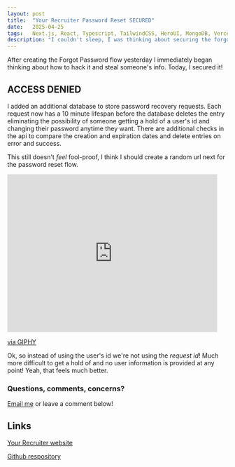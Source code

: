 ```yaml
---
layout: post
title:  "Your Recruiter Password Reset SECURED"
date:   2025-04-25
tags:   Next.js, React, Typescript, TailwindCSS, HeroUI, MongoDB, Vercel, OpenAI
description: "I couldn't sleep, I was thinking about securing the forgot password flow"
---
```


After creating the Forgot Password flow yesterday I immediately began thinking about how to hack it and steal someone's info. Today, I secured it!

<h2>ACCESS DENIED</h2>

I added an additional database to store password recovery requests. Each request now has a 10 minute lifespan before the database deletes the entry eliminating the possibility of someone getting a hold of a user's id and changing their password anytime they want. There are additional checks in the api to compare the creation and expiration dates and delete entries on error and success.

This still doesn't *feel* fool-proof, I think I should create a random url next for the password reset flow.

<iframe src="https://giphy.com/embed/xUPJPhanYiB7z9xlCg" width="480" height="360" style="" frameBorder="0" class="giphy-embed" allowFullScreen></iframe><p><a href="https://giphy.com/gifs/spongebob-spongebob-squarepants-season-8-xUPJPhanYiB7z9xlCg">via GIPHY</a></p>

Ok, so instead of using the user's id we're not using the *request id*! Much more difficult to get a hold of and no user information is provided at any point! Yeah, that feels much better.

<h3>Questions, comments, concerns?</h3>

<a href="mailto:thejenniferhaggerty@gmail.com">Email me</a> or leave a comment below!

<h2>Links</h2>

<a href="https://your-recruiter.vercel.app">Your Recruiter website</a>

<a href="https://github.com/JennHaggerty/your-recruiter-reports">Github respository</a>